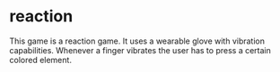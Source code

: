 # reaction

This game is a reaction game.
It uses a wearable glove with vibration capabilities.
Whenever a finger vibrates the user has to press a certain colored element.


